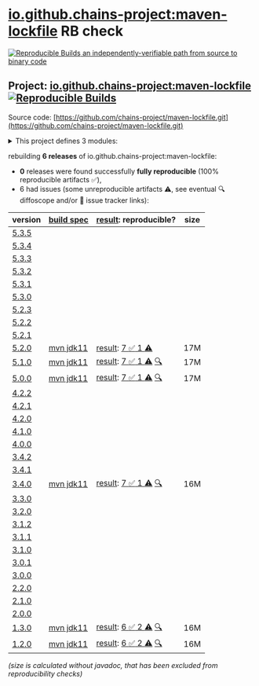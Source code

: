 [io.github.chains-project:maven-lockfile](https://central.sonatype.com/artifact/io.github.chains-project/maven-lockfile/versions) RB check
=======

[![Reproducible Builds](https://reproducible-builds.org/images/logos/rb.svg) an independently-verifiable path from source to binary code](https://reproducible-builds.org/)

## Project: [io.github.chains-project:maven-lockfile](https://central.sonatype.com/artifact/io.github.chains-project/maven-lockfile/versions) [![Reproducible Builds](https://img.shields.io/endpoint?url=https://raw.githubusercontent.com/jvm-repo-rebuild/reproducible-central/master/content/io/github/chains-project/maven-lockfile/badge.json)](https://github.com/jvm-repo-rebuild/reproducible-central/blob/master/content/io/github/chains-project/maven-lockfile/README.md)

Source code: [https://github.com/chains-project/maven-lockfile.git](https://github.com/chains-project/maven-lockfile.git)

<details><summary>This project defines 3 modules:</summary>

* [io.github.chains-project:maven-lockfile](https://central.sonatype.com/artifact/io.github.chains-project/maven-lockfile/overview)
* [io.github.chains-project:maven-lockfile-github-action](https://central.sonatype.com/artifact/io.github.chains-project/maven-lockfile-github-action/overview)
* [io.github.chains-project:maven-lockfile-parent](https://central.sonatype.com/artifact/io.github.chains-project/maven-lockfile-parent/overview)
</details>

rebuilding **6 releases** of io.github.chains-project:maven-lockfile:
- **0** releases were found successfully **fully reproducible** (100% reproducible artifacts :white_check_mark:),
- 6 had issues (some unreproducible artifacts :warning:, see eventual :mag: diffoscope and/or :memo: issue tracker links):

| version | [build spec](/BUILDSPEC.md) | [result](https://reproducible-builds.org/docs/jvm/): reproducible? | size |
| -- | --------- | ------ | -- |
| [5.3.5](https://central.sonatype.com/artifact/io.github.chains-project/maven-lockfile/5.3.5/pom) | | | |
| [5.3.4](https://central.sonatype.com/artifact/io.github.chains-project/maven-lockfile/5.3.4/pom) | | | |
| [5.3.3](https://central.sonatype.com/artifact/io.github.chains-project/maven-lockfile/5.3.3/pom) | | | |
| [5.3.2](https://central.sonatype.com/artifact/io.github.chains-project/maven-lockfile/5.3.2/pom) | | | |
| [5.3.1](https://central.sonatype.com/artifact/io.github.chains-project/maven-lockfile/5.3.1/pom) | | | |
| [5.3.0](https://central.sonatype.com/artifact/io.github.chains-project/maven-lockfile/5.3.0/pom) | | | |
| [5.2.3](https://central.sonatype.com/artifact/io.github.chains-project/maven-lockfile/5.2.3/pom) | | | |
| [5.2.2](https://central.sonatype.com/artifact/io.github.chains-project/maven-lockfile/5.2.2/pom) | | | |
| [5.2.1](https://central.sonatype.com/artifact/io.github.chains-project/maven-lockfile/5.2.1/pom) | | | |
| [5.2.0](https://central.sonatype.com/artifact/io.github.chains-project/maven-lockfile/5.2.0/pom) | [mvn jdk11](maven-lockfile-5.2.0.buildspec) | [result](maven-lockfile-parent-5.2.0.buildinfo): [7 :white_check_mark:  1 :warning:](maven-lockfile-parent-5.2.0.buildcompare) | 17M |
| [5.1.0](https://central.sonatype.com/artifact/io.github.chains-project/maven-lockfile/5.1.0/pom) | [mvn jdk11](maven-lockfile-5.1.0.buildspec) | [result](maven-lockfile-parent-5.1.0.buildinfo): [7 :white_check_mark:  1 :warning:](maven-lockfile-parent-5.1.0.buildcompare) [:mag:](maven-lockfile-parent-5.1.0.diffoscope) | 17M |
| [5.0.0](https://central.sonatype.com/artifact/io.github.chains-project/maven-lockfile/5.0.0/pom) | [mvn jdk11](maven-lockfile-5.0.0.buildspec) | [result](maven-lockfile-parent-5.0.0.buildinfo): [7 :white_check_mark:  1 :warning:](maven-lockfile-parent-5.0.0.buildcompare) [:mag:](maven-lockfile-parent-5.0.0.diffoscope) | 17M |
| [4.2.2](https://central.sonatype.com/artifact/io.github.chains-project/maven-lockfile/4.2.2/pom) | | | |
| [4.2.1](https://central.sonatype.com/artifact/io.github.chains-project/maven-lockfile/4.2.1/pom) | | | |
| [4.2.0](https://central.sonatype.com/artifact/io.github.chains-project/maven-lockfile/4.2.0/pom) | | | |
| [4.1.0](https://central.sonatype.com/artifact/io.github.chains-project/maven-lockfile/4.1.0/pom) | | | |
| [4.0.0](https://central.sonatype.com/artifact/io.github.chains-project/maven-lockfile/4.0.0/pom) | | | |
| [3.4.2](https://central.sonatype.com/artifact/io.github.chains-project/maven-lockfile/3.4.2/pom) | | | |
| [3.4.1](https://central.sonatype.com/artifact/io.github.chains-project/maven-lockfile/3.4.1/pom) | | | |
| [3.4.0](https://central.sonatype.com/artifact/io.github.chains-project/maven-lockfile/3.4.0/pom) | [mvn jdk11](maven-lockfile-3.4.0.buildspec) | [result](maven-lockfile-parent-3.4.0.buildinfo): [7 :white_check_mark:  1 :warning:](maven-lockfile-parent-3.4.0.buildcompare) [:mag:](maven-lockfile-parent-3.4.0.diffoscope) | 16M |
| [3.3.0](https://central.sonatype.com/artifact/io.github.chains-project/maven-lockfile/3.3.0/pom) | | | |
| [3.2.0](https://central.sonatype.com/artifact/io.github.chains-project/maven-lockfile/3.2.0/pom) | | | |
| [3.1.2](https://central.sonatype.com/artifact/io.github.chains-project/maven-lockfile/3.1.2/pom) | | | |
| [3.1.1](https://central.sonatype.com/artifact/io.github.chains-project/maven-lockfile/3.1.1/pom) | | | |
| [3.1.0](https://central.sonatype.com/artifact/io.github.chains-project/maven-lockfile/3.1.0/pom) | | | |
| [3.0.1](https://central.sonatype.com/artifact/io.github.chains-project/maven-lockfile/3.0.1/pom) | | | |
| [3.0.0](https://central.sonatype.com/artifact/io.github.chains-project/maven-lockfile/3.0.0/pom) | | | |
| [2.2.0](https://central.sonatype.com/artifact/io.github.chains-project/maven-lockfile/2.2.0/pom) | | | |
| [2.1.0](https://central.sonatype.com/artifact/io.github.chains-project/maven-lockfile/2.1.0/pom) | | | |
| [2.0.0](https://central.sonatype.com/artifact/io.github.chains-project/maven-lockfile/2.0.0/pom) | | | |
| [1.3.0](https://central.sonatype.com/artifact/io.github.chains-project/maven-lockfile/1.3.0/pom) | [mvn jdk11](maven-lockfile-1.3.0.buildspec) | [result](maven-lockfile-parent-1.3.0.buildinfo): [6 :white_check_mark:  2 :warning:](maven-lockfile-parent-1.3.0.buildcompare) [:mag:](maven-lockfile-parent-1.3.0.diffoscope) | 16M |
| [1.2.0](https://central.sonatype.com/artifact/io.github.chains-project/maven-lockfile/1.2.0/pom) | [mvn jdk11](maven-lockfile-1.2.0.buildspec) | [result](maven-lockfile-parent-1.2.0.buildinfo): [6 :white_check_mark:  2 :warning:](maven-lockfile-parent-1.2.0.buildcompare) [:mag:](maven-lockfile-parent-1.2.0.diffoscope) | 16M |

<i>(size is calculated without javadoc, that has been excluded from reproducibility checks)</i>
